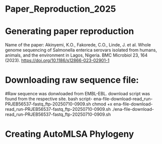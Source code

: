 # Paper_Reproduction_2025
# Generating paper reproduction
Name of the paper: Akinyemi, K.O., Fakorede, C.O., Linde, J. et al. Whole genome sequencing of Salmonella enterica serovars isolated from humans, animals, and the environment in Lagos, Nigeria. BMC Microbiol 23, 164 (2023). https://doi.org/10.1186/s12866-023-02901-1

# Downloading raw sequence file:
#Raw sequence was donwloaded from EMBL-EBL. download script was found from the respective site.
bash script- ena-file-download-read_run-PRJEB56537-fastq_ftp-20250710-0909.sh
chmod +x ena-file-download-read_run-PRJEB56537-fastq_ftp-20250710-0909.sh
./ena-file-download-read_run-PRJEB56537-fastq_ftp-20250710-0909.sh

# Creating AutoMLSA Phylogeny
